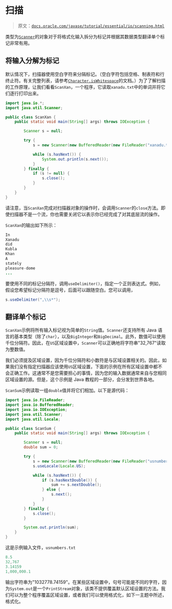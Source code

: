 # 扫描

> 原文：[`docs.oracle.com/javase/tutorial/essential/io/scanning.html`](https://docs.oracle.com/javase/tutorial/essential/io/scanning.html)

类型为[`Scanner`](https://docs.oracle.com/javase/8/docs/api/java/util/Scanner.html)的对象对于将格式化输入拆分为标记并根据其数据类型翻译单个标记非常有用。

## 将输入分解为标记

默认情况下，扫描器使用空白字符来分隔标记。（空白字符包括空格、制表符和行终止符。有关完整列表，请参考[`Character.isWhitespace`](https://docs.oracle.com/javase/8/docs/api/java/lang/Character.html#isWhitespace-char-)的文档。）为了了解扫描的工作原理，让我们看看`ScanXan`，一个程序，它读取`xanadu.txt`中的单词并将它们逐行打印出来。

```java
import java.io.*;
import java.util.Scanner;

public class ScanXan {
    public static void main(String[] args) throws IOException {

        Scanner s = null;

        try {
            s = new Scanner(new BufferedReader(new FileReader("xanadu.txt")));

            while (s.hasNext()) {
                System.out.println(s.next());
            }
        } finally {
            if (s != null) {
                s.close();
            }
        }
    }
}

```

请注意，当`ScanXan`完成对扫描器对象的操作时，会调用`Scanner`的`close`方法。即使扫描器不是一个流，你也需要关闭它以表示你已经完成了对其底层流的操作。

`ScanXan`的输出如下所示：

```java
In
Xanadu
did
Kubla
Khan
A
stately
pleasure-dome
...

```

要使用不同的标记分隔符，调用`useDelimiter()`，指定一个正则表达式。例如，假设您希望标记分隔符是逗号，后面可以跟随空白。您可以调用，

```java
s.useDelimiter(",\\s*");

```

## 翻译单个标记

`ScanXan`示例将所有输入标记视为简单的`String`值。`Scanner`还支持所有 Java 语言的基本类型（除了`char`），以及`BigInteger`和`BigDecimal`。此外，数值可以使用千位分隔符。因此，在`US`区域设置中，`Scanner`可以正确地将字符串"32,767"读取为整数值。

我们必须提及区域设置，因为千位分隔符和小数符是与区域设置相关的。因此，如果我们没有指定扫描器应该使用`US`区域设置，下面的示例在所有区域设置中都不会正确工作。这通常不是您需要担心的事情，因为您的输入数据通常来自与您相同区域设置的源。但是，这个示例是 Java 教程的一部分，会分发到世界各地。

`ScanSum`示例读取一组`double`值并将它们相加。以下是源代码：

```java
import java.io.FileReader;
import java.io.BufferedReader;
import java.io.IOException;
import java.util.Scanner;
import java.util.Locale;

public class ScanSum {
    public static void main(String[] args) throws IOException {

        Scanner s = null;
        double sum = 0;

        try {
            s = new Scanner(new BufferedReader(new FileReader("usnumbers.txt")));
            s.useLocale(Locale.US);

            while (s.hasNext()) {
                if (s.hasNextDouble()) {
                    sum += s.nextDouble();
                } else {
                    s.next();
                }   
            }
        } finally {
            s.close();
        }

        System.out.println(sum);
    }
}

```

这是示例输入文件，`usnumbers.txt`

```java
8.5
32,767
3.14159
1,000,000.1

```

输出字符串为"1032778.74159"。在某些区域设置中，句号可能是不同的字符，因为`System.out`是一个`PrintStream`对象，该类不提供覆盖默认区域设置的方法。我们可以为整个程序覆盖区域设置，或者我们可以使用格式化，如下一主题中所述，格式化。
